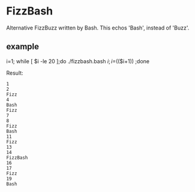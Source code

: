 FizzBash
===================

Alternative FizzBuzz written by Bash.
This echos 'Bash', instead of 'Buzz'. 

## example

i=1; while [ $i -le 20 ];do ./fizzbash.bash $i; i=$(($i+1)) ;done

Result:

    1
    2
    Fizz
    4
    Bash
    Fizz
    7
    8
    Fizz
    Bash
    11
    Fizz
    13
    14
    FizzBash
    16
    17
    Fizz
    19
    Bash



